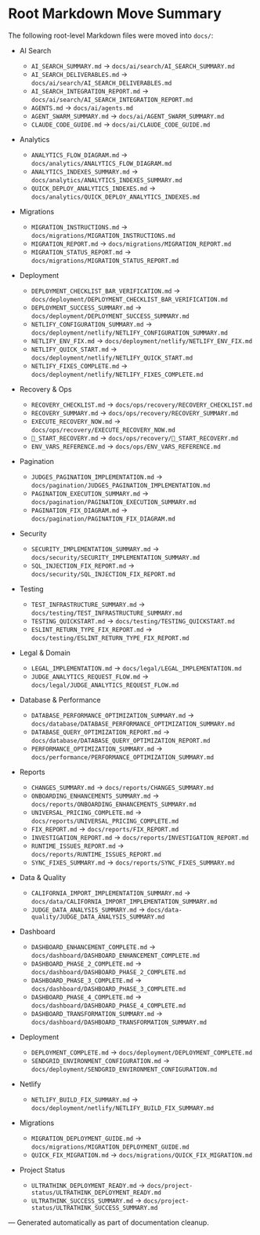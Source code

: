 # Root Markdown Move Summary

The following root-level Markdown files were moved into `docs/`:

- AI Search
  - `AI_SEARCH_SUMMARY.md` → `docs/ai/search/AI_SEARCH_SUMMARY.md`
  - `AI_SEARCH_DELIVERABLES.md` → `docs/ai/search/AI_SEARCH_DELIVERABLES.md`
  - `AI_SEARCH_INTEGRATION_REPORT.md` → `docs/ai/search/AI_SEARCH_INTEGRATION_REPORT.md`
  - `AGENTS.md` → `docs/ai/agents.md`
  - `AGENT_SWARM_SUMMARY.md` → `docs/ai/AGENT_SWARM_SUMMARY.md`
  - `CLAUDE_CODE_GUIDE.md` → `docs/ai/CLAUDE_CODE_GUIDE.md`

- Analytics
  - `ANALYTICS_FLOW_DIAGRAM.md` → `docs/analytics/ANALYTICS_FLOW_DIAGRAM.md`
  - `ANALYTICS_INDEXES_SUMMARY.md` → `docs/analytics/ANALYTICS_INDEXES_SUMMARY.md`
  - `QUICK_DEPLOY_ANALYTICS_INDEXES.md` → `docs/analytics/QUICK_DEPLOY_ANALYTICS_INDEXES.md`

- Migrations
  - `MIGRATION_INSTRUCTIONS.md` → `docs/migrations/MIGRATION_INSTRUCTIONS.md`
  - `MIGRATION_REPORT.md` → `docs/migrations/MIGRATION_REPORT.md`
  - `MIGRATION_STATUS_REPORT.md` → `docs/migrations/MIGRATION_STATUS_REPORT.md`

- Deployment
  - `DEPLOYMENT_CHECKLIST_BAR_VERIFICATION.md` → `docs/deployment/DEPLOYMENT_CHECKLIST_BAR_VERIFICATION.md`
  - `DEPLOYMENT_SUCCESS_SUMMARY.md` → `docs/deployment/DEPLOYMENT_SUCCESS_SUMMARY.md`
  - `NETLIFY_CONFIGURATION_SUMMARY.md` → `docs/deployment/netlify/NETLIFY_CONFIGURATION_SUMMARY.md`
  - `NETLIFY_ENV_FIX.md` → `docs/deployment/netlify/NETLIFY_ENV_FIX.md`
  - `NETLIFY_QUICK_START.md` → `docs/deployment/netlify/NETLIFY_QUICK_START.md`
  - `NETLIFY_FIXES_COMPLETE.md` → `docs/deployment/netlify/NETLIFY_FIXES_COMPLETE.md`

- Recovery & Ops
  - `RECOVERY_CHECKLIST.md` → `docs/ops/recovery/RECOVERY_CHECKLIST.md`
  - `RECOVERY_SUMMARY.md` → `docs/ops/recovery/RECOVERY_SUMMARY.md`
  - `EXECUTE_RECOVERY_NOW.md` → `docs/ops/recovery/EXECUTE_RECOVERY_NOW.md`
  - `🚀_START_RECOVERY.md` → `docs/ops/recovery/🚀_START_RECOVERY.md`
  - `ENV_VARS_REFERENCE.md` → `docs/ops/ENV_VARS_REFERENCE.md`

- Pagination
  - `JUDGES_PAGINATION_IMPLEMENTATION.md` → `docs/pagination/JUDGES_PAGINATION_IMPLEMENTATION.md`
  - `PAGINATION_EXECUTION_SUMMARY.md` → `docs/pagination/PAGINATION_EXECUTION_SUMMARY.md`
  - `PAGINATION_FIX_DIAGRAM.md` → `docs/pagination/PAGINATION_FIX_DIAGRAM.md`

- Security
  - `SECURITY_IMPLEMENTATION_SUMMARY.md` → `docs/security/SECURITY_IMPLEMENTATION_SUMMARY.md`
  - `SQL_INJECTION_FIX_REPORT.md` → `docs/security/SQL_INJECTION_FIX_REPORT.md`

- Testing
  - `TEST_INFRASTRUCTURE_SUMMARY.md` → `docs/testing/TEST_INFRASTRUCTURE_SUMMARY.md`
  - `TESTING_QUICKSTART.md` → `docs/testing/TESTING_QUICKSTART.md`
  - `ESLINT_RETURN_TYPE_FIX_REPORT.md` → `docs/testing/ESLINT_RETURN_TYPE_FIX_REPORT.md`

- Legal & Domain
  - `LEGAL_IMPLEMENTATION.md` → `docs/legal/LEGAL_IMPLEMENTATION.md`
  - `JUDGE_ANALYTICS_REQUEST_FLOW.md` → `docs/legal/JUDGE_ANALYTICS_REQUEST_FLOW.md`

- Database & Performance
  - `DATABASE_PERFORMANCE_OPTIMIZATION_SUMMARY.md` → `docs/database/DATABASE_PERFORMANCE_OPTIMIZATION_SUMMARY.md`
  - `DATABASE_QUERY_OPTIMIZATION_REPORT.md` → `docs/database/DATABASE_QUERY_OPTIMIZATION_REPORT.md`
  - `PERFORMANCE_OPTIMIZATION_SUMMARY.md` → `docs/performance/PERFORMANCE_OPTIMIZATION_SUMMARY.md`

- Reports
  - `CHANGES_SUMMARY.md` → `docs/reports/CHANGES_SUMMARY.md`
  - `ONBOARDING_ENHANCEMENTS_SUMMARY.md` → `docs/reports/ONBOARDING_ENHANCEMENTS_SUMMARY.md`
  - `UNIVERSAL_PRICING_COMPLETE.md` → `docs/reports/UNIVERSAL_PRICING_COMPLETE.md`
  - `FIX_REPORT.md` → `docs/reports/FIX_REPORT.md`
  - `INVESTIGATION_REPORT.md` → `docs/reports/INVESTIGATION_REPORT.md`
  - `RUNTIME_ISSUES_REPORT.md` → `docs/reports/RUNTIME_ISSUES_REPORT.md`
  - `SYNC_FIXES_SUMMARY.md` → `docs/reports/SYNC_FIXES_SUMMARY.md`

- Data & Quality
  - `CALIFORNIA_IMPORT_IMPLEMENTATION_SUMMARY.md` → `docs/data/CALIFORNIA_IMPORT_IMPLEMENTATION_SUMMARY.md`
  - `JUDGE_DATA_ANALYSIS_SUMMARY.md` → `docs/data-quality/JUDGE_DATA_ANALYSIS_SUMMARY.md`

- Dashboard
  - `DASHBOARD_ENHANCEMENT_COMPLETE.md` → `docs/dashboard/DASHBOARD_ENHANCEMENT_COMPLETE.md`
  - `DASHBOARD_PHASE_2_COMPLETE.md` → `docs/dashboard/DASHBOARD_PHASE_2_COMPLETE.md`
  - `DASHBOARD_PHASE_3_COMPLETE.md` → `docs/dashboard/DASHBOARD_PHASE_3_COMPLETE.md`
  - `DASHBOARD_PHASE_4_COMPLETE.md` → `docs/dashboard/DASHBOARD_PHASE_4_COMPLETE.md`
  - `DASHBOARD_TRANSFORMATION_SUMMARY.md` → `docs/dashboard/DASHBOARD_TRANSFORMATION_SUMMARY.md`

- Deployment
  - `DEPLOYMENT_COMPLETE.md` → `docs/deployment/DEPLOYMENT_COMPLETE.md`
  - `SENDGRID_ENVIRONMENT_CONFIGURATION.md` → `docs/deployment/SENDGRID_ENVIRONMENT_CONFIGURATION.md`

- Netlify
  - `NETLIFY_BUILD_FIX_SUMMARY.md` → `docs/deployment/netlify/NETLIFY_BUILD_FIX_SUMMARY.md`

- Migrations
  - `MIGRATION_DEPLOYMENT_GUIDE.md` → `docs/migrations/MIGRATION_DEPLOYMENT_GUIDE.md`
  - `QUICK_FIX_MIGRATION.md` → `docs/migrations/QUICK_FIX_MIGRATION.md`

- Project Status
  - `ULTRATHINK_DEPLOYMENT_READY.md` → `docs/project-status/ULTRATHINK_DEPLOYMENT_READY.md`
  - `ULTRATHINK_SUCCESS_SUMMARY.md` → `docs/project-status/ULTRATHINK_SUCCESS_SUMMARY.md`

— Generated automatically as part of documentation cleanup.
